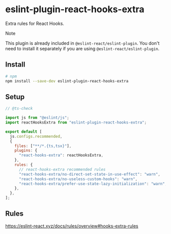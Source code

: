 # eslint-plugin-react-hooks-extra

Extra rules for React Hooks.

> [!NOTE]
> This plugin is already included in `@eslint-react/eslint-plugin`. You don't need to install it separately if you are using `@eslint-react/eslint-plugin`.

## Install

```sh
# npm
npm install --save-dev eslint-plugin-react-hooks-extra
```

## Setup

```js
// @ts-check

import js from "@eslint/js";
import reactHooksExtra from "eslint-plugin-react-hooks-extra";

export default [
  js.configs.recommended,
  {
    files: ["**/*.{ts,tsx}"],
    plugins: {
      "react-hooks-extra": reactHooksExtra,
    },
    rules: {
      // react-hooks-extra recommended rules
      "react-hooks-extra/no-direct-set-state-in-use-effect": "warn",
      "react-hooks-extra/no-useless-custom-hooks": "warn",
      "react-hooks-extra/prefer-use-state-lazy-initialization": "warn",
    },
  },
];
```

## Rules

<https://eslint-react.xyz/docs/rules/overview#hooks-extra-rules>
